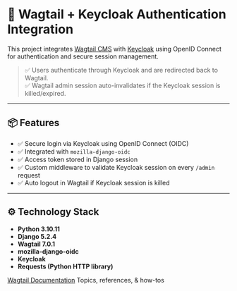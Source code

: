 # 🚀 Wagtail + Keycloak Authentication Integration

This project integrates [Wagtail CMS](https://wagtail.org/) with [Keycloak](https://www.keycloak.org/) using OpenID Connect for authentication and secure session management.

> ✅ Users authenticate through Keycloak and are redirected back to Wagtail.  
> ✅ Wagtail admin session auto-invalidates if the Keycloak session is killed/expired.

---

## 📦 Features

- ✅ Secure login via Keycloak using OpenID Connect (OIDC)
- ✅ Integrated with `mozilla-django-oidc`
- ✅ Access token stored in Django session
- ✅ Custom middleware to validate Keycloak session on every `/admin` request
- ✅ Auto logout in Wagtail if Keycloak session is killed

---

## ⚙️ Technology Stack

- **Python 3.10.11**
- **Django 5.2.4**
- **Wagtail 7.0.1**
- **mozilla-django-oidc**
- **Keycloak**
- **Requests (Python HTTP library)**


[Wagtail Documentation](https://docs.wagtail.org/en/v7.0.1/) 
Topics, references, & how-tos

